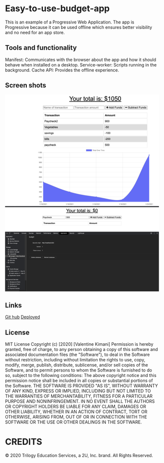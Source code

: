 # Easy-to-use-budget-app

This is an example of a Progressive Web Application. The app is Progressive because it can be used offline which ensures better visibility and no need for an app store.

## Tools and functionality
Manifest: Communicates with the browser about the app and how it should behave when installed on a desktop.
Service-worker: Scripts running in the background.
Cache API: Provides the offline experience.


## Screen shots
![Transactions](/public/images/Transactions.png)
![BudgetApplication](/public/images/BudgetApplication.png)


## Links 

[Git hub](https://github.com/Valkimani/Easy-to-use-budget-app)
[Deployed](https://mighty-wave-63885.herokuapp.com/)

## License
MIT License
Copyright (c) [2020] [Valentine Kimani]
Permission is hereby granted, free of charge, to any person obtaining a copy of this software and associated documentation files (the "Software"), to deal in the Software without restriction, including without limitation the rights to use, copy, modify, merge, publish, distribute, sublicense, and/or sell copies of the Software, and to permit persons to whom the Software is furnished to do so, subject to the following conditions:
The above copyright notice and this permission notice shall be included in all copies or substantial portions of the Software.
THE SOFTWARE IS PROVIDED "AS IS", WITHOUT WARRANTY OF ANY KIND, EXPRESS OR IMPLIED, INCLUDING BUT NOT LIMITED TO THE WARRANTIES OF MERCHANTABILITY, FITNESS FOR A PARTICULAR PURPOSE AND NONINFRINGEMENT. IN NO EVENT SHALL THE AUTHORS OR COPYRIGHT HOLDERS BE LIABLE FOR ANY CLAIM, DAMAGES OR OTHER LIABILITY, WHETHER IN AN ACTION OF CONTRACT, TORT OR OTHERWISE, ARISING FROM, OUT OF OR IN CONNECTION WITH THE SOFTWARE OR THE USE OR OTHER DEALINGS IN THE SOFTWARE.

# CREDITS
© 2020 Trilogy Education Services, a 2U, Inc. brand. All Rights Reserved.


